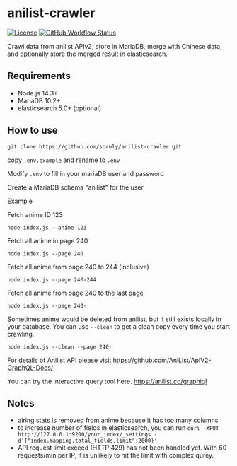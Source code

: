# anilist-crawler

[![License](https://img.shields.io/github/license/soruly/anilist-crawler.svg?style=flat-square)](https://github.com/soruly/anilist-crawler/blob/master/LICENSE)
[![GitHub Workflow Status](https://img.shields.io/github/workflow/status/soruly/anilist-crawler/Node.js%20CI?style=flat-square)](https://github.com/soruly/anilist-crawler/actions)

Crawl data from anilist APIv2, store in MariaDB, merge with Chinese data, and optionally store the merged result in elasticsearch.

## Requirements

- Node.js 14.3+
- MariaDB 10.2+
- elasticsearch 5.0+ (optional)

## How to use

`git clone https://github.com/soruly/anilist-crawler.git`

copy `.env.example` and rename to `.env`

Modify `.env` to fill in your mariaDB user and password

Create a MariaDB schema "anilist" for the user

Example

Fetch anime ID 123

`node index.js --anime 123`

Fetch all anime in page 240

`node index.js --page 240`

Fetch all anime from page 240 to 244 (inclusive)

`node index.js --page 240-244`

Fetch all anime from page 240 to the last page

`node index.js --page 240-`

Sometimes anime would be deleted from anilist, but it still exists locally in your database. You can use `--clean` to get a clean copy every time you start crawling.

`node index.js --clean --page 240-`

For details of Anilist API please visit https://github.com/AniList/ApiV2-GraphQL-Docs/

You can try the interactive query tool here. https://anilist.co/graphiql

## Notes

- airing stats is removed from anime because it has too many columns
- to increase number of fields in elasticsearch, you can run
  `curl -XPUT http://127.0.0.1:9200/your_index/_settings -d'{"index.mapping.total_fields.limit":2000}'`
- API request limit exceed (HTTP 429) has not been handled yet. With 60 requests/min per IP, it is unlikely to hit the limit with complex qurey.
